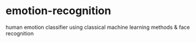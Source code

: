 # emotion-recognition
human emotion classifier using classical machine learning methods &amp; face recognition
